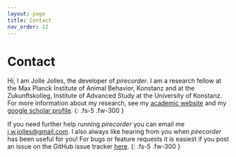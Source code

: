 ```yaml
---
layout: page
title: Contact
nav_order: 12
---
```

# Contact

Hi, I am Jolle Jolles, the developer of *pirecorder*. I am a research fellow at the Max Planck Institute of Animal Behavior, Konstanz and at the Zukunftskolleg, Institute of Advanced Study at the University of Konstanz. For more information about my research, see my [academic website](http://jollejolles.com) and my [google scholar profile](https://scholar.google.nl/citations?user=VCZqbK4AAAAJ).
{: .fs-5 .fw-300 }

If you need further help running *pirecorder* you can email me [j.w.jolles@gmail.com](mailto:j.w.jolles@gmail.com). I also always like hearing from you when *pirecorder* has been useful for you! For bugs or feature requests it is easiest if you post an issue on the GitHub issue tracker [here](https://github.com/jollejolles/pirecorder/issues).
{: .fs-5 .fw-300 }
